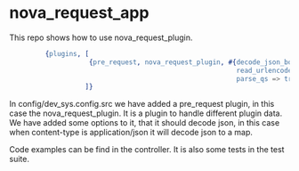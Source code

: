 # nova_request_app

This repo shows how to use nova_request_plugin.

```erlang
         {plugins, [
                    {pre_request, nova_request_plugin, #{decode_json_body => true,
                                                         read_urlencoded_body => true,
                                                         parse_qs => true}}
                   ]}
```

In config/dev_sys.config.src we have added a pre_request plugin, in this case the nova_request_plugin. It is a plugin to handle different plugin data.
We have added some options to it, that it should decode json, in this case when content-type is application/json it will decode json to a map.

Code examples can be find in the controller. It is also some tests in the test suite.
